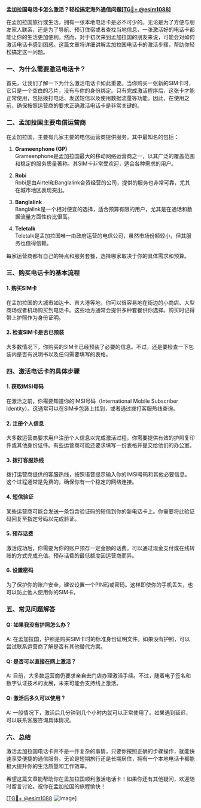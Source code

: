 **孟加拉国电话卡怎么激活？轻松搞定海外通信问题[[TG💪+ @esim1088](https://t.me/s/esim1088)]**

在孟加拉国旅行或生活，拥有一张本地电话卡是必不可少的。无论是为了方便与朋友家人联系，还是为了导航、预订住宿或者查找当地信息，一张激活好的电话卡都能让你的生活更加便利。然而，对于初次来到孟加拉国的朋友来说，可能会对如何激活电话卡感到困惑。这篇文章将详细讲解孟加拉国电话卡的激活步骤，帮助你轻松搞定这一问题。

### 一、为什么需要激活电话卡？

首先，让我们了解一下为什么激活电话卡如此重要。当你购买一张新的SIM卡时，它只是一个空白的芯片，没有与你的身份绑定。只有完成激活程序后，这张卡才能正常使用，包括拨打电话、发送短信以及使用数据流量等功能。因此，在使用之前，确保按照运营商的要求正确激活电话卡是非常关键的。

### 二、孟加拉国主要电信运营商

在孟加拉国，主要有几家主要的电信运营商提供服务。其中最知名的包括：

1. **Grameenphone (GP)**  
   Grameenphone是孟加拉国最大的移动网络运营商之一，以其广泛的覆盖范围和稳定的服务质量著称。其SIM卡非常受欢迎，适合各种需求的用户。

2. **Robi**  
   Robi是由Airtel和Banglalink合资经营的公司，提供的服务也非常可靠，尤其在城市地区表现突出。

3. **Banglalink**  
   Banglalink是一个相对便宜的选择，适合预算有限的用户，尤其是在通话和数据流量方面性价比很高。

4. **Teletalk**  
   Teletalk是孟加拉国唯一由政府运营的电信公司，虽然市场份额较小，但其服务也值得信赖。

每家运营商都有自己的特点和服务套餐，选择哪家取决于你的具体需求和预算。

### 三、购买电话卡的基本流程

#### 1. 购买SIM卡
在孟加拉国的大城市如达卡、吉大港等地，你可以很容易地在街边的小商店、大型商场或者机场购买到电话卡。这些地方通常会提供多种套餐供你选择。购买时记得带上护照作为身份证明。

#### 2. 检查SIM卡是否已预装
大多数情况下，你购买的SIM卡已经预装了必要的信息。不过，还是要检查一下包装内是否有说明书以及任何需要填写的表格。

### 四、激活电话卡的具体步骤

#### 1. 获取IMSI号码
在激活之前，你需要知道你的IMSI号码（International Mobile Subscriber Identity）。这通常可以在SIM卡包装上找到，或者通过拨打客服热线查询。

#### 2. 注册个人信息
大多数运营商要求用户注册个人信息以完成激活过程。你需要提供有效的护照复印件或其他身份证件。有些运营商可能还要求填写一份表格并提交给他们的办公室。

#### 3. 拨打客服热线
拨打运营商提供的客服热线，按照语音提示输入你的IMSI号码和其他必要信息。这个过程通常是免费的，确保你有一个稳定的网络连接。

#### 4. 短信验证
某些运营商可能会发送一条包含验证码的短信到你的新电话卡上。你需要将此验证码回复至指定号码以完成验证。

#### 5. 预存话费
激活成功后，你需要为你的账户预存一定金额的话费。可以通过现金支付或在线转账的方式完成充值。预存话费的最低额度因运营商而异。

#### 6. 设置密码
为了保护你的账户安全，建议设置一个PIN码或密码。这样即使你的手机丢失，也可以防止他人使用你的SIM卡。

### 五、常见问题解答

#### Q: 如果我没有护照怎么办？
A: 在孟加拉国，护照是购买SIM卡时的标准身份证明文件。如果没有护照，可以尝试联系运营商了解是否有其他替代方案。

#### Q: 是否可以直接在网上激活？
A: 目前，大多数运营商仍要求亲自去门店办理激活手续。不过，随着电子签名和数字认证技术的发展，未来可能会支持线上激活。

#### Q: 激活后多久可以使用？
A: 一般情况下，激活后几分钟到几个小时内就可以正常使用了。如果遇到延迟，可以联系客服咨询具体情况。

### 六、总结

激活孟加拉国电话卡并不是一件复杂的事情，只要你按照正确的步骤操作，就能快速享受便捷的通信服务。无论是短期旅行还是长期居住，拥有一个本地电话卡都能极大提升你的生活质量和工作效率。

希望这篇文章能帮助你在孟加拉国顺利激活电话卡！如果你还有其他疑问，欢迎随时留言讨论。祝你在孟加拉国的旅程愉快！

[[TG💪+ @esim1088](https://t.me/s/esim1088) ![Image](https://i.postimg.cc/4NQfJmqS/Snipaste-2025-05-13-00-14-12.png)]
